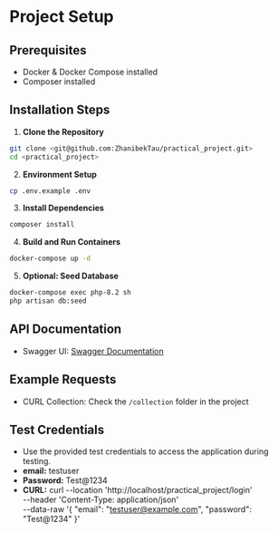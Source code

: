 # Project Setup

## Prerequisites
- Docker & Docker Compose installed
- Composer installed

## Installation Steps

1. **Clone the Repository**
```bash
git clone <git@github.com:ZhanibekTau/practical_project.git>
cd <practical_project>
```

2. **Environment Setup**
```bash
cp .env.example .env
```

3. **Install Dependencies**
```bash
composer install
```

4. **Build and Run Containers**
```bash
docker-compose up -d
```

5. **Optional: Seed Database**
```bash
docker-compose exec php-8.2 sh
php artisan db:seed
```

## API Documentation
- Swagger UI: [Swagger Documentation](http://localhost/api/documentation)

## Example Requests
- CURL Collection: Check the `/collection` folder in the project

## Test Credentials
- Use the provided test credentials to access the application during testing.
- **email:** testuser
- **Password:** Test@1234
- **CURL:** curl --location 'http://localhost/practical_project/login' \
  --header 'Content-Type: application/json' \
  --data-raw '{
  "email": "testuser@example.com",
  "password": "Test@1234"
  }'

